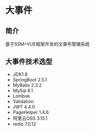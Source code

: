 # 大事件
## 简介
基于SSM+VUE框架开发的文章布管理系统
## 大事件技术选型
- JDK1.8
- SpringBoot 2.5.1
- MyBatis 2.3.2
- MySql 8.1
- Lombok
- Validation
- JWT 4.4.0
- PageHelper 1.4.6
- 阿里云OSS 3.15.1
- redis 7.0.12